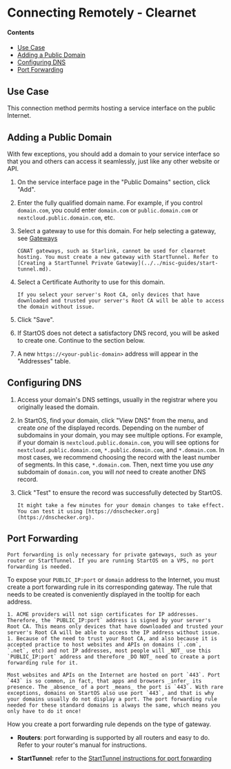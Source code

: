 # Connecting Remotely - Clearnet

#### Contents

- [Use Case](#use-case)
- [Adding a Public Domain](#adding-a-public-domain)
- [Configuring DNS](#configuring-dns)
- [Port Forwarding](#port-forwarding)

## Use Case

This connection method permits hosting a service interface on the public Internet.

## Adding a Public Domain

With few exceptions, you should add a domain to your service interface so that you and others can access it seamlessly, just like any other website or API.

1. On the service interface page in the "Public Domains" section, click "Add".

1. Enter the fully qualified domain name. For example, if you control `domain.com`, you could enter `domain.com` or `public.domain.com` or `nextcloud.public.domain.com`, etc.

1. Select a gateway to use for this domain. For help selecting a gateway, see [Gateways](./gateways.md)

   ```admonish warning title="Starlink and CGNAT"
   CGNAT gateways, such as Starlink, cannot be used for clearnet hosting. You must create a new gateway with StartTunnel. Refer to [Creating a StartTunnel Private Gateway](../../misc-guides/start-tunnel.md).
   ```

1. Select a Certificate Authority to use for this domain.

   ```admonish warning
   If you select your server's Root CA, only devices that have downloaded and trusted your server's Root CA will be able to access the domain without issue.
   ```

1. Click "Save".

1. If StartOS does not detect a satisfactory DNS record, you will be asked to create one. Continue to the section below.

1. A new `https://<your-public-domain>` address will appear in the "Addresses" table.

## Configuring DNS

1. Access your domain's DNS settings, usually in the registrar where you originally leased the domain.

1. In StartOS, find your domain, click "View DNS" from the menu, and create _one_ of the displayed records. Depending on the number of subdomains in your domain, you may see multiple options. For example, if your domain is `nextcloud.public.domain.com`, you will see options for `nextcloud.public.domain.com`, `*.public.domain.com`, and `*.domain.com`. In most cases, we recommend choosing the record with the least number of segments. In this case, `*.domain.com`. Then, next time you use _any_ subdomain of `domain.com`, you will _not_ need to create another DNS record.

1. Click "Test" to ensure the record was successfully detected by StartOS.

   ```admonish warning
   It might take a few minutes for your domain changes to take effect. You can test it using [https://dnschecker.org](https://dnschecker.org).
   ```

## Port Forwarding

```admonish note
Port forwarding is only necessary for private gateways, such as your router or StartTunnel. If you are running StartOS on a VPS, no port forwarding is needed.
```

To expose your `PUBLIC_IP:port` or `domain` address to the Internet, you must create a port forwarding rule in its corresponding gateway. The rule that needs to be created is conveniently displayed in the tooltip for each address.

```admonish warning title="Caution"
1. ACME providers will not sign certificates for IP addresses. Therefore, the `PUBLIC_IP:port` address is signed by your server's Root CA. This means only devices that have downloaded and trusted your server's Root CA will be able to access the IP address without issue.
1. Because of the need to trust your Root CA, and also because it is accepted practice to host websites and APIs on domains (`.com`, `.net`, etc) and not IP addresses, most people will _NOT_ use this `PUBLIC_IP:port` address and therefore _DO NOT_ need to create a port forwarding rule for it.
```

```admonish tip
Most websites and APIs on the Internet are hosted on port `443`. Port `443` is so common, in fact, that apps and browsers _infer_ its presence. The _absence_ of a port _means_ the port is `443`. With rare exceptions, domains on StartOS also use port `443`, and that is why your domains usually do not display a port. The port forwarding rule needed for these standard domains is always the same, which means you only have to do it once!
```

How you create a port forwarding rule depends on the type of gateway.

- **Routers**: port forwarding is supported by all routers and easy to do. Refer to your router's manual for instructions.

- **StartTunnel**: refer to the [StartTunnel instructions for port forwarding](../../misc-guides/start-tunnel.md#using-starttunnel-for-clearnet-hosting)
